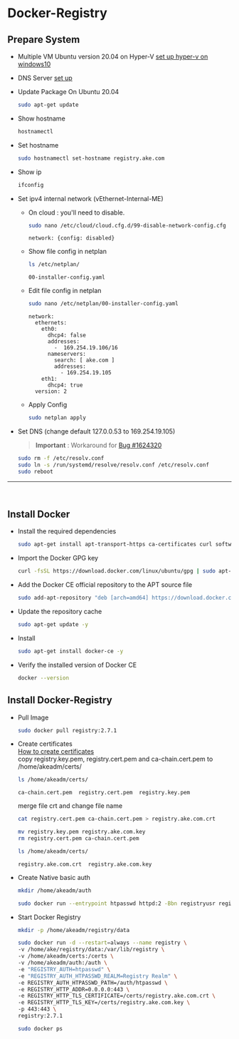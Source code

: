 # Docker-Registry

## Prepare System
- Multiple VM Ubuntu version 20.04 on Hyper-V   [set up hyper-v on windows10](https://github.com/EknarongAphiphutthikul/Hyper-V)
- DNS Server  [set up](https://github.com/EknarongAphiphutthikul/Dns-bind9)
- Update Package On Ubuntu 20.04
  ```sh
  sudo apt-get update
  ```
- Show hostname
  ```sh
  hostnamectl
  ```
- Set hostname
  ```sh
  sudo hostnamectl set-hostname registry.ake.com
  ```
- Show ip
  ```sh
  ifconfig
  ```
- Set ipv4 internal network (vEthernet-Internal-ME)
  - On cloud : you'll need to disable.
    ```sh
    sudo nano /etc/cloud/cloud.cfg.d/99-disable-network-config.cfg
    ```
    ```console
    network: {config: disabled}
    ```
  - Show file config in netplan
    ```sh
    ls /etc/netplan/
    ```
    ```console
    00-installer-config.yaml
    ```
  - Edit file config in netplan
    ```sh
    sudo nano /etc/netplan/00-installer-config.yaml
    ```
    ```console
    network:
      ethernets:
        eth0:
          dhcp4: false
          addresses:
            -  169.254.19.106/16
          nameservers:
            search: [ ake.com ]
            addresses:
              - 169.254.19.105
        eth1:
          dhcp4: true
      version: 2
    ```
  - Apply Config
    ```sh
    sudo netplan apply
    ```

- Set DNS (change default 127.0.0.53 to 169.254.19.105)  
  > **Important** : Workaround for  [Bug #1624320](https://bugs.launchpad.net/ubuntu/+source/systemd/+bug/1624320)
  ```sh
  sudo rm -f /etc/resolv.conf
  sudo ln -s /run/systemd/resolve/resolv.conf /etc/resolv.conf
  sudo reboot
  ```
----

<br/>

## Install Docker

- Install the required dependencies
  ```sh
  sudo apt-get install apt-transport-https ca-certificates curl software-properties-common curl -y
  ```
- Import the Docker GPG key
  ```sh
  curl -fsSL https://download.docker.com/linux/ubuntu/gpg | sudo apt-key add -
  ```
- Add the Docker CE official repository to the APT source file
  ```sh
  sudo add-apt-repository "deb [arch=amd64] https://download.docker.com/linux/ubuntu $(lsb_release -cs) stable"
  ```
- Update the repository cache
  ```sh
  sudo apt-get update -y
  ```
- Install
  ```sh
  sudo apt-get install docker-ce -y
  ```
- Verify the installed version of Docker CE
  ```sh
  docker --version
  ```
  
## Install Docker-Registry
- Pull Image
  ```sh
  sudo docker pull registry:2.7.1
  ```
- Create certificates  
  [How to create certificates](https://github.com/EknarongAphiphutthikul/OpenSSL-Certificate-Authority)  
  copy registry.key.pem, registry.cert.pem and ca-chain.cert.pem to /home/akeadm/certs/
  ```sh
  ls /home/akeadm/certs/
  ```
  ```console
  ca-chain.cert.pem  registry.cert.pem  registry.key.pem
  ```
  merge file crt and change file name  
  ```sh
  cat registry.cert.pem ca-chain.cert.pem > registry.ake.com.crt

  mv registry.key.pem registry.ake.com.key
  rm registry.cert.pem ca-chain.cert.pem

  ls /home/akeadm/certs/
  ```
  ```console
  registry.ake.com.crt  registry.ake.com.key
  ```
- Create Native basic auth
  ```sh
  mkdir /home/akeadm/auth

  sudo docker run --entrypoint htpasswd httpd:2 -Bbn registryusr registrypw@ > /home/akeadm/auth/htpasswd
  ```
- Start Docker Registry
  ```sh
  mkdir -p /home/akeadm/registry/data

  sudo docker run -d --restart=always --name registry \
  -v /home/ake/registry/data:/var/lib/registry \
  -v /home/akeadm/certs:/certs \
  -v /home/akeadm/auth:/auth \
  -e "REGISTRY_AUTH=htpasswd" \
  -e "REGISTRY_AUTH_HTPASSWD_REALM=Registry Realm" \
  -e REGISTRY_AUTH_HTPASSWD_PATH=/auth/htpasswd \
  -e REGISTRY_HTTP_ADDR=0.0.0.0:443 \
  -e REGISTRY_HTTP_TLS_CERTIFICATE=/certs/registry.ake.com.crt \
  -e REGISTRY_HTTP_TLS_KEY=/certs/registry.ake.com.key \
  -p 443:443 \
  registry:2.7.1

  sudo docker ps
  ```
  ```console
  ```
  